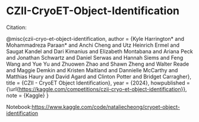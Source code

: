 # CZII-CryoET-Object-Identification

Citation:

@misc{czii-cryo-et-object-identification,
    author = {Kyle Harrington* and Mohammadreza Paraan* and Anchi Cheng and Utz Heinrich Ermel and Saugat Kandel and Dari Kimanius and Elizabeth Montabana and Ariana Peck and Jonathan Schwartz and Daniel Serwas and Hannah Siems and Feng Wang and Yue Yu and Zhuowen Zhao and Shawn Zheng and Walter Reade and Maggie Demkin and Kristen Maitland and Dannielle McCarthy and Matthias Haury and David Agard and Clinton Potter and Bridget Carragher},
    title = {CZII - CryoET Object Identification},
    year = {2024},
    howpublished = {\url{https://kaggle.com/competitions/czii-cryo-et-object-identification}},
    note = {Kaggle}
}

Notebook:https://www.kaggle.com/code/nataliecheong/cryoet-object-identification
